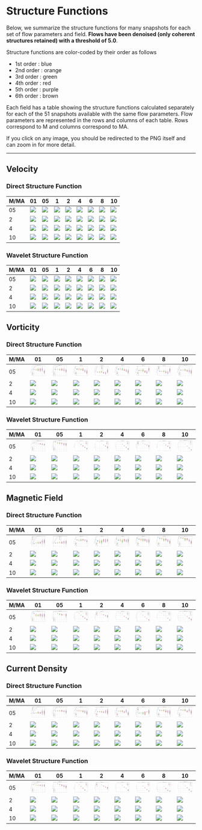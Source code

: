 # Structure Functions

Below, we summarize the structure functions for many snapshots for each set of flow parameters and field.
**Flows have been denoised (only coherent structures retained) with a threshold of 5.0**.

Structure functions are color-coded by their order as follows

  * 1st order : blue
  * 2nd order : orange
  * 3rd order : green
  * 4th order : red
  * 5th order : purple
  * 6th order : brown

Each field has a table showing the structure functions calculated separately for each of the 51 snapshots available with the same flow parameters.
Flow parameters are represented in the rows and columns of each table.
Rows correspond to M and columns correspond to MA.

If you click on any image, you should be redirected to the PNG itself and can zoom in for more detail.

---

## Velocity

### Direct Structure Function

|M/MA| 01 | 05 | 1 | 2 | 4 | 6 | 8 | 10 |
|----|----|----|---|---|---|---|---|----|
| 05 |<img src="M05MA01/w4t-plot-structure-function-ansatz-violin-128_M05MA01_vel_dsf_denoise-05d00.png">|<img src="M05MA05/w4t-plot-structure-function-ansatz-violin-128_M05MA05_vel_dsf_denoise-05d00.png">|<img src="M05MA1/w4t-plot-structure-function-ansatz-violin-128_M05MA1_vel_dsf_denoise-05d00.png">|<img src="M05MA2/w4t-plot-structure-function-ansatz-violin-128_M05MA2_vel_dsf_denoise-05d00.png">|<img src="M05MA4/w4t-plot-structure-function-ansatz-violin-128_M05MA4_vel_dsf_denoise-05d00.png">|<img src="M05MA6/w4t-plot-structure-function-ansatz-violin-128_M05MA6_vel_dsf_denoise-05d00.png">|<img src="M05MA8/w4t-plot-structure-function-ansatz-violin-128_M05MA8_vel_dsf_denoise-05d00.png">|<img src="M05MA10/w4t-plot-structure-function-ansatz-violin-128_M05MA10_vel_dsf_denoise-05d00.png">|
| 2  |<img src="M2MA01/w4t-plot-structure-function-ansatz-violin-128_M2MA01_vel_dsf_denoise-05d00.png">|<img src="M2MA05/w4t-plot-structure-function-ansatz-violin-128_M2MA05_vel_dsf_denoise-05d00.png">|<img src="M2MA1/w4t-plot-structure-function-ansatz-violin-128_M2MA1_vel_dsf_denoise-05d00.png">|<img src="M2MA2/w4t-plot-structure-function-ansatz-violin-128_M2MA2_vel_dsf_denoise-05d00.png">|<img src="M2MA4/w4t-plot-structure-function-ansatz-violin-128_M2MA4_vel_dsf_denoise-05d00.png">|<img src="M2MA6/w4t-plot-structure-function-ansatz-violin-128_M2MA6_vel_dsf_denoise-05d00.png">|<img src="M2MA8/w4t-plot-structure-function-ansatz-violin-128_M2MA8_vel_dsf_denoise-05d00.png">|<img src="M2MA10/w4t-plot-structure-function-ansatz-violin-128_M2MA10_vel_dsf_denoise-05d00.png">|
| 4  |<img src="M4MA01/w4t-plot-structure-function-ansatz-violin-128_M4MA01_vel_dsf_denoise-05d00.png">|<img src="M4MA05/w4t-plot-structure-function-ansatz-violin-128_M4MA05_vel_dsf_denoise-05d00.png">|<img src="M4MA1/w4t-plot-structure-function-ansatz-violin-128_M4MA1_vel_dsf_denoise-05d00.png">|<img src="M4MA2/w4t-plot-structure-function-ansatz-violin-128_M4MA2_vel_dsf_denoise-05d00.png">|<img src="M4MA4/w4t-plot-structure-function-ansatz-violin-128_M4MA4_vel_dsf_denoise-05d00.png">|<img src="M4MA6/w4t-plot-structure-function-ansatz-violin-128_M4MA6_vel_dsf_denoise-05d00.png">|<img src="M4MA8/w4t-plot-structure-function-ansatz-violin-128_M4MA8_vel_dsf_denoise-05d00.png">|<img src="M4MA10/w4t-plot-structure-function-ansatz-violin-128_M4MA10_vel_dsf_denoise-05d00.png">|
| 10 |<img src="M10MA01/w4t-plot-structure-function-ansatz-violin-128_M10MA01_vel_dsf_denoise-05d00.png">|<img src="M10MA05/w4t-plot-structure-function-ansatz-violin-128_M10MA05_vel_dsf_denoise-05d00.png">|<img src="M10MA1/w4t-plot-structure-function-ansatz-violin-128_M10MA1_vel_dsf_denoise-05d00.png">|<img src="M10MA2/w4t-plot-structure-function-ansatz-violin-128_M10MA2_vel_dsf_denoise-05d00.png">|<img src="M10MA4/w4t-plot-structure-function-ansatz-violin-128_M10MA4_vel_dsf_denoise-05d00.png">|<img src="M10MA6/w4t-plot-structure-function-ansatz-violin-128_M10MA6_vel_dsf_denoise-05d00.png">|<img src="M10MA8/w4t-plot-structure-function-ansatz-violin-128_M10MA8_vel_dsf_denoise-05d00.png">|<img src="M10MA10/w4t-plot-structure-function-ansatz-violin-128_M10MA10_vel_dsf_denoise-05d00.png">|

### Wavelet Structure Function

|M/MA| 01 | 05 | 1 | 2 | 4 | 6 | 8 | 10 |
|----|----|----|---|---|---|---|---|----|
| 05 |<img src="M05MA01/w4t-plot-structure-function-ansatz-violin-128_M05MA01_vel_wsf_denoise-05d00.png">|<img src="M05MA05/w4t-plot-structure-function-ansatz-violin-128_M05MA05_vel_wsf_denoise-05d00.png">|<img src="M05MA1/w4t-plot-structure-function-ansatz-violin-128_M05MA1_vel_wsf_denoise-05d00.png">|<img src="M05MA2/w4t-plot-structure-function-ansatz-violin-128_M05MA2_vel_wsf_denoise-05d00.png">|<img src="M05MA4/w4t-plot-structure-function-ansatz-violin-128_M05MA4_vel_wsf_denoise-05d00.png">|<img src="M05MA6/w4t-plot-structure-function-ansatz-violin-128_M05MA6_vel_wsf_denoise-05d00.png">|<img src="M05MA8/w4t-plot-structure-function-ansatz-violin-128_M05MA8_vel_wsf_denoise-05d00.png">|<img src="M05MA10/w4t-plot-structure-function-ansatz-violin-128_M05MA10_vel_wsf_denoise-05d00.png">|
| 2  |<img src="M2MA01/w4t-plot-structure-function-ansatz-violin-128_M2MA01_vel_wsf_denoise-05d00.png">|<img src="M2MA05/w4t-plot-structure-function-ansatz-violin-128_M2MA05_vel_wsf_denoise-05d00.png">|<img src="M2MA1/w4t-plot-structure-function-ansatz-violin-128_M2MA1_vel_wsf_denoise-05d00.png">|<img src="M2MA2/w4t-plot-structure-function-ansatz-violin-128_M2MA2_vel_wsf_denoise-05d00.png">|<img src="M2MA4/w4t-plot-structure-function-ansatz-violin-128_M2MA4_vel_wsf_denoise-05d00.png">|<img src="M2MA6/w4t-plot-structure-function-ansatz-violin-128_M2MA6_vel_wsf_denoise-05d00.png">|<img src="M2MA8/w4t-plot-structure-function-ansatz-violin-128_M2MA8_vel_wsf_denoise-05d00.png">|<img src="M2MA10/w4t-plot-structure-function-ansatz-violin-128_M2MA10_vel_wsf_denoise-05d00.png">|
| 4  |<img src="M4MA01/w4t-plot-structure-function-ansatz-violin-128_M4MA01_vel_wsf_denoise-05d00.png">|<img src="M4MA05/w4t-plot-structure-function-ansatz-violin-128_M4MA05_vel_wsf_denoise-05d00.png">|<img src="M4MA1/w4t-plot-structure-function-ansatz-violin-128_M4MA1_vel_wsf_denoise-05d00.png">|<img src="M4MA2/w4t-plot-structure-function-ansatz-violin-128_M4MA2_vel_wsf_denoise-05d00.png">|<img src="M4MA4/w4t-plot-structure-function-ansatz-violin-128_M4MA4_vel_wsf_denoise-05d00.png">|<img src="M4MA6/w4t-plot-structure-function-ansatz-violin-128_M4MA6_vel_wsf_denoise-05d00.png">|<img src="M4MA8/w4t-plot-structure-function-ansatz-violin-128_M4MA8_vel_wsf_denoise-05d00.png">|<img src="M4MA10/w4t-plot-structure-function-ansatz-violin-128_M4MA10_vel_wsf_denoise-05d00.png">|
| 10 |<img src="M10MA01/w4t-plot-structure-function-ansatz-violin-128_M10MA01_vel_wsf_denoise-05d00.png">|<img src="M10MA05/w4t-plot-structure-function-ansatz-violin-128_M10MA05_vel_wsf_denoise-05d00.png">|<img src="M10MA1/w4t-plot-structure-function-ansatz-violin-128_M10MA1_vel_wsf_denoise-05d00.png">|<img src="M10MA2/w4t-plot-structure-function-ansatz-violin-128_M10MA2_vel_wsf_denoise-05d00.png">|<img src="M10MA4/w4t-plot-structure-function-ansatz-violin-128_M10MA4_vel_wsf_denoise-05d00.png">|<img src="M10MA6/w4t-plot-structure-function-ansatz-violin-128_M10MA6_vel_wsf_denoise-05d00.png">|<img src="M10MA8/w4t-plot-structure-function-ansatz-violin-128_M10MA8_vel_wsf_denoise-05d00.png">|<img src="M10MA10/w4t-plot-structure-function-ansatz-violin-128_M10MA10_vel_wsf_denoise-05d00.png">|

## Vorticity

### Direct Structure Function

|M/MA| 01 | 05 | 1 | 2 | 4 | 6 | 8 | 10 |
|----|----|----|---|---|---|---|---|----|
| 05 |<img src="M05MA01/w4t-plot-structure-function-ansatz-violin-128_M05MA01_avrg_vort_dsf_denoise-05d00.png">|<img src="M05MA05/w4t-plot-structure-function-ansatz-violin-128_M05MA05_avrg_vort_dsf_denoise-05d00.png">|<img src="M05MA1/w4t-plot-structure-function-ansatz-violin-128_M05MA1_avrg_vort_dsf_denoise-05d00.png">|<img src="M05MA2/w4t-plot-structure-function-ansatz-violin-128_M05MA2_avrg_vort_dsf_denoise-05d00.png">|<img src="M05MA4/w4t-plot-structure-function-ansatz-violin-128_M05MA4_avrg_vort_dsf_denoise-05d00.png">|<img src="M05MA6/w4t-plot-structure-function-ansatz-violin-128_M05MA6_avrg_vort_dsf_denoise-05d00.png">|<img src="M05MA8/w4t-plot-structure-function-ansatz-violin-128_M05MA8_avrg_vort_dsf_denoise-05d00.png">|<img src="M05MA10/w4t-plot-structure-function-ansatz-violin-128_M05MA10_avrg_vort_dsf_denoise-05d00.png">|
| 2  |<img src="M2MA01/w4t-plot-structure-function-ansatz-violin-128_M2MA01_avrg_vort_dsf_denoise-05d00.png">|<img src="M2MA05/w4t-plot-structure-function-ansatz-violin-128_M2MA05_avrg_vort_dsf_denoise-05d00.png">|<img src="M2MA1/w4t-plot-structure-function-ansatz-violin-128_M2MA1_avrg_vort_dsf_denoise-05d00.png">|<img src="M2MA2/w4t-plot-structure-function-ansatz-violin-128_M2MA2_avrg_vort_dsf_denoise-05d00.png">|<img src="M2MA4/w4t-plot-structure-function-ansatz-violin-128_M2MA4_avrg_vort_dsf_denoise-05d00.png">|<img src="M2MA6/w4t-plot-structure-function-ansatz-violin-128_M2MA6_avrg_vort_dsf_denoise-05d00.png">|<img src="M2MA8/w4t-plot-structure-function-ansatz-violin-128_M2MA8_avrg_vort_dsf_denoise-05d00.png">|<img src="M2MA10/w4t-plot-structure-function-ansatz-violin-128_M2MA10_avrg_vort_dsf_denoise-05d00.png">|
| 4  |<img src="M4MA01/w4t-plot-structure-function-ansatz-violin-128_M4MA01_avrg_vort_dsf_denoise-05d00.png">|<img src="M4MA05/w4t-plot-structure-function-ansatz-violin-128_M4MA05_avrg_vort_dsf_denoise-05d00.png">|<img src="M4MA1/w4t-plot-structure-function-ansatz-violin-128_M4MA1_avrg_vort_dsf_denoise-05d00.png">|<img src="M4MA2/w4t-plot-structure-function-ansatz-violin-128_M4MA2_avrg_vort_dsf_denoise-05d00.png">|<img src="M4MA4/w4t-plot-structure-function-ansatz-violin-128_M4MA4_avrg_vort_dsf_denoise-05d00.png">|<img src="M4MA6/w4t-plot-structure-function-ansatz-violin-128_M4MA6_avrg_vort_dsf_denoise-05d00.png">|<img src="M4MA8/w4t-plot-structure-function-ansatz-violin-128_M4MA8_avrg_vort_dsf_denoise-05d00.png">|<img src="M4MA10/w4t-plot-structure-function-ansatz-violin-128_M4MA10_avrg_vort_dsf_denoise-05d00.png">|
| 10 |<img src="M10MA01/w4t-plot-structure-function-ansatz-violin-128_M10MA01_avrg_vort_dsf_denoise-05d00.png">|<img src="M10MA05/w4t-plot-structure-function-ansatz-violin-128_M10MA05_avrg_vort_dsf_denoise-05d00.png">|<img src="M10MA1/w4t-plot-structure-function-ansatz-violin-128_M10MA1_avrg_vort_dsf_denoise-05d00.png">|<img src="M10MA2/w4t-plot-structure-function-ansatz-violin-128_M10MA2_avrg_vort_dsf_denoise-05d00.png">|<img src="M10MA4/w4t-plot-structure-function-ansatz-violin-128_M10MA4_avrg_vort_dsf_denoise-05d00.png">|<img src="M10MA6/w4t-plot-structure-function-ansatz-violin-128_M10MA6_avrg_vort_dsf_denoise-05d00.png">|<img src="M10MA8/w4t-plot-structure-function-ansatz-violin-128_M10MA8_avrg_vort_dsf_denoise-05d00.png">|<img src="M10MA10/w4t-plot-structure-function-ansatz-violin-128_M10MA10_avrg_vort_dsf_denoise-05d00.png">|

### Wavelet Structure Function

|M/MA| 01 | 05 | 1 | 2 | 4 | 6 | 8 | 10 |
|----|----|----|---|---|---|---|---|----|
| 05 |<img src="M05MA01/w4t-plot-structure-function-ansatz-violin-128_M05MA01_avrg_vort_wsf_denoise-05d00.png">|<img src="M05MA05/w4t-plot-structure-function-ansatz-violin-128_M05MA05_avrg_vort_wsf_denoise-05d00.png">|<img src="M05MA1/w4t-plot-structure-function-ansatz-violin-128_M05MA1_avrg_vort_wsf_denoise-05d00.png">|<img src="M05MA2/w4t-plot-structure-function-ansatz-violin-128_M05MA2_avrg_vort_wsf_denoise-05d00.png">|<img src="M05MA4/w4t-plot-structure-function-ansatz-violin-128_M05MA4_avrg_vort_wsf_denoise-05d00.png">|<img src="M05MA6/w4t-plot-structure-function-ansatz-violin-128_M05MA6_avrg_vort_wsf_denoise-05d00.png">|<img src="M05MA8/w4t-plot-structure-function-ansatz-violin-128_M05MA8_avrg_vort_wsf_denoise-05d00.png">|<img src="M05MA10/w4t-plot-structure-function-ansatz-violin-128_M05MA10_avrg_vort_wsf_denoise-05d00.png">|
| 2  |<img src="M2MA01/w4t-plot-structure-function-ansatz-violin-128_M2MA01_avrg_vort_wsf_denoise-05d00.png">|<img src="M2MA05/w4t-plot-structure-function-ansatz-violin-128_M2MA05_avrg_vort_wsf_denoise-05d00.png">|<img src="M2MA1/w4t-plot-structure-function-ansatz-violin-128_M2MA1_avrg_vort_wsf_denoise-05d00.png">|<img src="M2MA2/w4t-plot-structure-function-ansatz-violin-128_M2MA2_avrg_vort_wsf_denoise-05d00.png">|<img src="M2MA4/w4t-plot-structure-function-ansatz-violin-128_M2MA4_avrg_vort_wsf_denoise-05d00.png">|<img src="M2MA6/w4t-plot-structure-function-ansatz-violin-128_M2MA6_avrg_vort_wsf_denoise-05d00.png">|<img src="M2MA8/w4t-plot-structure-function-ansatz-violin-128_M2MA8_avrg_vort_wsf_denoise-05d00.png">|<img src="M2MA10/w4t-plot-structure-function-ansatz-violin-128_M2MA10_avrg_vort_wsf_denoise-05d00.png">|
| 4  |<img src="M4MA01/w4t-plot-structure-function-ansatz-violin-128_M4MA01_avrg_vort_wsf_denoise-05d00.png">|<img src="M4MA05/w4t-plot-structure-function-ansatz-violin-128_M4MA05_avrg_vort_wsf_denoise-05d00.png">|<img src="M4MA1/w4t-plot-structure-function-ansatz-violin-128_M4MA1_avrg_vort_wsf_denoise-05d00.png">|<img src="M4MA2/w4t-plot-structure-function-ansatz-violin-128_M4MA2_avrg_vort_wsf_denoise-05d00.png">|<img src="M4MA4/w4t-plot-structure-function-ansatz-violin-128_M4MA4_avrg_vort_wsf_denoise-05d00.png">|<img src="M4MA6/w4t-plot-structure-function-ansatz-violin-128_M4MA6_avrg_vort_wsf_denoise-05d00.png">|<img src="M4MA8/w4t-plot-structure-function-ansatz-violin-128_M4MA8_avrg_vort_wsf_denoise-05d00.png">|<img src="M4MA10/w4t-plot-structure-function-ansatz-violin-128_M4MA10_avrg_vort_wsf_denoise-05d00.png">|
| 10 |<img src="M10MA01/w4t-plot-structure-function-ansatz-violin-128_M10MA01_avrg_vort_wsf_denoise-05d00.png">|<img src="M10MA05/w4t-plot-structure-function-ansatz-violin-128_M10MA05_avrg_vort_wsf_denoise-05d00.png">|<img src="M10MA1/w4t-plot-structure-function-ansatz-violin-128_M10MA1_avrg_vort_wsf_denoise-05d00.png">|<img src="M10MA2/w4t-plot-structure-function-ansatz-violin-128_M10MA2_avrg_vort_wsf_denoise-05d00.png">|<img src="M10MA4/w4t-plot-structure-function-ansatz-violin-128_M10MA4_avrg_vort_wsf_denoise-05d00.png">|<img src="M10MA6/w4t-plot-structure-function-ansatz-violin-128_M10MA6_avrg_vort_wsf_denoise-05d00.png">|<img src="M10MA8/w4t-plot-structure-function-ansatz-violin-128_M10MA8_avrg_vort_wsf_denoise-05d00.png">|<img src="M10MA10/w4t-plot-structure-function-ansatz-violin-128_M10MA10_avrg_vort_wsf_denoise-05d00.png">|

## Magnetic Field

### Direct Structure Function

|M/MA| 01 | 05 | 1 | 2 | 4 | 6 | 8 | 10 |
|----|----|----|---|---|---|---|---|----|
| 05 |<img src="M05MA01/w4t-plot-structure-function-ansatz-violin-128_M05MA01_avrg_mag_dsf_denoise-05d00.png">|<img src="M05MA05/w4t-plot-structure-function-ansatz-violin-128_M05MA05_avrg_mag_dsf_denoise-05d00.png">|<img src="M05MA1/w4t-plot-structure-function-ansatz-violin-128_M05MA1_avrg_mag_dsf_denoise-05d00.png">|<img src="M05MA2/w4t-plot-structure-function-ansatz-violin-128_M05MA2_avrg_mag_dsf_denoise-05d00.png">|<img src="M05MA4/w4t-plot-structure-function-ansatz-violin-128_M05MA4_avrg_mag_dsf_denoise-05d00.png">|<img src="M05MA6/w4t-plot-structure-function-ansatz-violin-128_M05MA6_avrg_mag_dsf_denoise-05d00.png">|<img src="M05MA8/w4t-plot-structure-function-ansatz-violin-128_M05MA8_avrg_mag_dsf_denoise-05d00.png">|<img src="M05MA10/w4t-plot-structure-function-ansatz-violin-128_M05MA10_avrg_mag_dsf_denoise-05d00.png">|
| 2  |<img src="M2MA01/w4t-plot-structure-function-ansatz-violin-128_M2MA01_avrg_mag_dsf_denoise-05d00.png">|<img src="M2MA05/w4t-plot-structure-function-ansatz-violin-128_M2MA05_avrg_mag_dsf_denoise-05d00.png">|<img src="M2MA1/w4t-plot-structure-function-ansatz-violin-128_M2MA1_avrg_mag_dsf_denoise-05d00.png">|<img src="M2MA2/w4t-plot-structure-function-ansatz-violin-128_M2MA2_avrg_mag_dsf_denoise-05d00.png">|<img src="M2MA4/w4t-plot-structure-function-ansatz-violin-128_M2MA4_avrg_mag_dsf_denoise-05d00.png">|<img src="M2MA6/w4t-plot-structure-function-ansatz-violin-128_M2MA6_avrg_mag_dsf_denoise-05d00.png">|<img src="M2MA8/w4t-plot-structure-function-ansatz-violin-128_M2MA8_avrg_mag_dsf_denoise-05d00.png">|<img src="M2MA10/w4t-plot-structure-function-ansatz-violin-128_M2MA10_avrg_mag_dsf_denoise-05d00.png">|
| 4  |<img src="M4MA01/w4t-plot-structure-function-ansatz-violin-128_M4MA01_avrg_mag_dsf_denoise-05d00.png">|<img src="M4MA05/w4t-plot-structure-function-ansatz-violin-128_M4MA05_avrg_mag_dsf_denoise-05d00.png">|<img src="M4MA1/w4t-plot-structure-function-ansatz-violin-128_M4MA1_avrg_mag_dsf_denoise-05d00.png">|<img src="M4MA2/w4t-plot-structure-function-ansatz-violin-128_M4MA2_avrg_mag_dsf_denoise-05d00.png">|<img src="M4MA4/w4t-plot-structure-function-ansatz-violin-128_M4MA4_avrg_mag_dsf_denoise-05d00.png">|<img src="M4MA6/w4t-plot-structure-function-ansatz-violin-128_M4MA6_avrg_mag_dsf_denoise-05d00.png">|<img src="M4MA8/w4t-plot-structure-function-ansatz-violin-128_M4MA8_avrg_mag_dsf_denoise-05d00.png">|<img src="M4MA10/w4t-plot-structure-function-ansatz-violin-128_M4MA10_avrg_mag_dsf_denoise-05d00.png">|
| 10 |<img src="M10MA01/w4t-plot-structure-function-ansatz-violin-128_M10MA01_avrg_mag_dsf_denoise-05d00.png">|<img src="M10MA05/w4t-plot-structure-function-ansatz-violin-128_M10MA05_avrg_mag_dsf_denoise-05d00.png">|<img src="M10MA1/w4t-plot-structure-function-ansatz-violin-128_M10MA1_avrg_mag_dsf_denoise-05d00.png">|<img src="M10MA2/w4t-plot-structure-function-ansatz-violin-128_M10MA2_avrg_mag_dsf_denoise-05d00.png">|<img src="M10MA4/w4t-plot-structure-function-ansatz-violin-128_M10MA4_avrg_mag_dsf_denoise-05d00.png">|<img src="M10MA6/w4t-plot-structure-function-ansatz-violin-128_M10MA6_avrg_mag_dsf_denoise-05d00.png">|<img src="M10MA8/w4t-plot-structure-function-ansatz-violin-128_M10MA8_avrg_mag_dsf_denoise-05d00.png">|<img src="M10MA10/w4t-plot-structure-function-ansatz-violin-128_M10MA10_avrg_mag_dsf_denoise-05d00.png">|

### Wavelet Structure Function

|M/MA| 01 | 05 | 1 | 2 | 4 | 6 | 8 | 10 |
|----|----|----|---|---|---|---|---|----|
| 05 |<img src="M05MA01/w4t-plot-structure-function-ansatz-violin-128_M05MA01_avrg_mag_wsf_denoise-05d00.png">|<img src="M05MA05/w4t-plot-structure-function-ansatz-violin-128_M05MA05_avrg_mag_wsf_denoise-05d00.png">|<img src="M05MA1/w4t-plot-structure-function-ansatz-violin-128_M05MA1_avrg_mag_wsf_denoise-05d00.png">|<img src="M05MA2/w4t-plot-structure-function-ansatz-violin-128_M05MA2_avrg_mag_wsf_denoise-05d00.png">|<img src="M05MA4/w4t-plot-structure-function-ansatz-violin-128_M05MA4_avrg_mag_wsf_denoise-05d00.png">|<img src="M05MA6/w4t-plot-structure-function-ansatz-violin-128_M05MA6_avrg_mag_wsf_denoise-05d00.png">|<img src="M05MA8/w4t-plot-structure-function-ansatz-violin-128_M05MA8_avrg_mag_wsf_denoise-05d00.png">|<img src="M05MA10/w4t-plot-structure-function-ansatz-violin-128_M05MA10_avrg_mag_wsf_denoise-05d00.png">|
| 2  |<img src="M2MA01/w4t-plot-structure-function-ansatz-violin-128_M2MA01_avrg_mag_wsf_denoise-05d00.png">|<img src="M2MA05/w4t-plot-structure-function-ansatz-violin-128_M2MA05_avrg_mag_wsf_denoise-05d00.png">|<img src="M2MA1/w4t-plot-structure-function-ansatz-violin-128_M2MA1_avrg_mag_wsf_denoise-05d00.png">|<img src="M2MA2/w4t-plot-structure-function-ansatz-violin-128_M2MA2_avrg_mag_wsf_denoise-05d00.png">|<img src="M2MA4/w4t-plot-structure-function-ansatz-violin-128_M2MA4_avrg_mag_wsf_denoise-05d00.png">|<img src="M2MA6/w4t-plot-structure-function-ansatz-violin-128_M2MA6_avrg_mag_wsf_denoise-05d00.png">|<img src="M2MA8/w4t-plot-structure-function-ansatz-violin-128_M2MA8_avrg_mag_wsf_denoise-05d00.png">|<img src="M2MA10/w4t-plot-structure-function-ansatz-violin-128_M2MA10_avrg_mag_wsf_denoise-05d00.png">|
| 4  |<img src="M4MA01/w4t-plot-structure-function-ansatz-violin-128_M4MA01_avrg_mag_wsf_denoise-05d00.png">|<img src="M4MA05/w4t-plot-structure-function-ansatz-violin-128_M4MA05_avrg_mag_wsf_denoise-05d00.png">|<img src="M4MA1/w4t-plot-structure-function-ansatz-violin-128_M4MA1_avrg_mag_wsf_denoise-05d00.png">|<img src="M4MA2/w4t-plot-structure-function-ansatz-violin-128_M4MA2_avrg_mag_wsf_denoise-05d00.png">|<img src="M4MA4/w4t-plot-structure-function-ansatz-violin-128_M4MA4_avrg_mag_wsf_denoise-05d00.png">|<img src="M4MA6/w4t-plot-structure-function-ansatz-violin-128_M4MA6_avrg_mag_wsf_denoise-05d00.png">|<img src="M4MA8/w4t-plot-structure-function-ansatz-violin-128_M4MA8_avrg_mag_wsf_denoise-05d00.png">|<img src="M4MA10/w4t-plot-structure-function-ansatz-violin-128_M4MA10_avrg_mag_wsf_denoise-05d00.png">|
| 10 |<img src="M10MA01/w4t-plot-structure-function-ansatz-violin-128_M10MA01_avrg_mag_wsf_denoise-05d00.png">|<img src="M10MA05/w4t-plot-structure-function-ansatz-violin-128_M10MA05_avrg_mag_wsf_denoise-05d00.png">|<img src="M10MA1/w4t-plot-structure-function-ansatz-violin-128_M10MA1_avrg_mag_wsf_denoise-05d00.png">|<img src="M10MA2/w4t-plot-structure-function-ansatz-violin-128_M10MA2_avrg_mag_wsf_denoise-05d00.png">|<img src="M10MA4/w4t-plot-structure-function-ansatz-violin-128_M10MA4_avrg_mag_wsf_denoise-05d00.png">|<img src="M10MA6/w4t-plot-structure-function-ansatz-violin-128_M10MA6_avrg_mag_wsf_denoise-05d00.png">|<img src="M10MA8/w4t-plot-structure-function-ansatz-violin-128_M10MA8_avrg_mag_wsf_denoise-05d00.png">|<img src="M10MA10/w4t-plot-structure-function-ansatz-violin-128_M10MA10_avrg_mag_wsf_denoise-05d00.png">|

## Current Density

### Direct Structure Function

|M/MA| 01 | 05 | 1 | 2 | 4 | 6 | 8 | 10 |
|----|----|----|---|---|---|---|---|----|
| 05 |<img src="M05MA01/w4t-plot-structure-function-ansatz-violin-128_M05MA01_avrg_curr_dsf_denoise-05d00.png">|<img src="M05MA05/w4t-plot-structure-function-ansatz-violin-128_M05MA05_avrg_curr_dsf_denoise-05d00.png">|<img src="M05MA1/w4t-plot-structure-function-ansatz-violin-128_M05MA1_avrg_curr_dsf_denoise-05d00.png">|<img src="M05MA2/w4t-plot-structure-function-ansatz-violin-128_M05MA2_avrg_curr_dsf_denoise-05d00.png">|<img src="M05MA4/w4t-plot-structure-function-ansatz-violin-128_M05MA4_avrg_curr_dsf_denoise-05d00.png">|<img src="M05MA6/w4t-plot-structure-function-ansatz-violin-128_M05MA6_avrg_curr_dsf_denoise-05d00.png">|<img src="M05MA8/w4t-plot-structure-function-ansatz-violin-128_M05MA8_avrg_curr_dsf_denoise-05d00.png">|<img src="M05MA10/w4t-plot-structure-function-ansatz-violin-128_M05MA10_avrg_curr_dsf_denoise-05d00.png">|
| 2  |<img src="M2MA01/w4t-plot-structure-function-ansatz-violin-128_M2MA01_avrg_curr_dsf_denoise-05d00.png">|<img src="M2MA05/w4t-plot-structure-function-ansatz-violin-128_M2MA05_avrg_curr_dsf_denoise-05d00.png">|<img src="M2MA1/w4t-plot-structure-function-ansatz-violin-128_M2MA1_avrg_curr_dsf_denoise-05d00.png">|<img src="M2MA2/w4t-plot-structure-function-ansatz-violin-128_M2MA2_avrg_curr_dsf_denoise-05d00.png">|<img src="M2MA4/w4t-plot-structure-function-ansatz-violin-128_M2MA4_avrg_curr_dsf_denoise-05d00.png">|<img src="M2MA6/w4t-plot-structure-function-ansatz-violin-128_M2MA6_avrg_curr_dsf_denoise-05d00.png">|<img src="M2MA8/w4t-plot-structure-function-ansatz-violin-128_M2MA8_avrg_curr_dsf_denoise-05d00.png">|<img src="M2MA10/w4t-plot-structure-function-ansatz-violin-128_M2MA10_avrg_curr_dsf_denoise-05d00.png">|
| 4  |<img src="M4MA01/w4t-plot-structure-function-ansatz-violin-128_M4MA01_avrg_curr_dsf_denoise-05d00.png">|<img src="M4MA05/w4t-plot-structure-function-ansatz-violin-128_M4MA05_avrg_curr_dsf_denoise-05d00.png">|<img src="M4MA1/w4t-plot-structure-function-ansatz-violin-128_M4MA1_avrg_curr_dsf_denoise-05d00.png">|<img src="M4MA2/w4t-plot-structure-function-ansatz-violin-128_M4MA2_avrg_curr_dsf_denoise-05d00.png">|<img src="M4MA4/w4t-plot-structure-function-ansatz-violin-128_M4MA4_avrg_curr_dsf_denoise-05d00.png">|<img src="M4MA6/w4t-plot-structure-function-ansatz-violin-128_M4MA6_avrg_curr_dsf_denoise-05d00.png">|<img src="M4MA8/w4t-plot-structure-function-ansatz-violin-128_M4MA8_avrg_curr_dsf_denoise-05d00.png">|<img src="M4MA10/w4t-plot-structure-function-ansatz-violin-128_M4MA10_avrg_curr_dsf_denoise-05d00.png">|
| 10 |<img src="M10MA01/w4t-plot-structure-function-ansatz-violin-128_M10MA01_avrg_curr_dsf_denoise-05d00.png">|<img src="M10MA05/w4t-plot-structure-function-ansatz-violin-128_M10MA05_avrg_curr_dsf_denoise-05d00.png">|<img src="M10MA1/w4t-plot-structure-function-ansatz-violin-128_M10MA1_avrg_curr_dsf_denoise-05d00.png">|<img src="M10MA2/w4t-plot-structure-function-ansatz-violin-128_M10MA2_avrg_curr_dsf_denoise-05d00.png">|<img src="M10MA4/w4t-plot-structure-function-ansatz-violin-128_M10MA4_avrg_curr_dsf_denoise-05d00.png">|<img src="M10MA6/w4t-plot-structure-function-ansatz-violin-128_M10MA6_avrg_curr_dsf_denoise-05d00.png">|<img src="M10MA8/w4t-plot-structure-function-ansatz-violin-128_M10MA8_avrg_curr_dsf_denoise-05d00.png">|<img src="M10MA10/w4t-plot-structure-function-ansatz-violin-128_M10MA10_avrg_curr_dsf_denoise-05d00.png">|

### Wavelet Structure Function

|M/MA| 01 | 05 | 1 | 2 | 4 | 6 | 8 | 10 |
|----|----|----|---|---|---|---|---|----|
| 05 |<img src="M05MA01/w4t-plot-structure-function-ansatz-violin-128_M05MA01_avrg_curr_wsf_denoise-05d00.png">|<img src="M05MA05/w4t-plot-structure-function-ansatz-violin-128_M05MA05_avrg_curr_wsf_denoise-05d00.png">|<img src="M05MA1/w4t-plot-structure-function-ansatz-violin-128_M05MA1_avrg_curr_wsf_denoise-05d00.png">|<img src="M05MA2/w4t-plot-structure-function-ansatz-violin-128_M05MA2_avrg_curr_wsf_denoise-05d00.png">|<img src="M05MA4/w4t-plot-structure-function-ansatz-violin-128_M05MA4_avrg_curr_wsf_denoise-05d00.png">|<img src="M05MA6/w4t-plot-structure-function-ansatz-violin-128_M05MA6_avrg_curr_wsf_denoise-05d00.png">|<img src="M05MA8/w4t-plot-structure-function-ansatz-violin-128_M05MA8_avrg_curr_wsf_denoise-05d00.png">|<img src="M05MA10/w4t-plot-structure-function-ansatz-violin-128_M05MA10_avrg_curr_wsf_denoise-05d00.png">|
| 2  |<img src="M2MA01/w4t-plot-structure-function-ansatz-violin-128_M2MA01_avrg_curr_wsf_denoise-05d00.png">|<img src="M2MA05/w4t-plot-structure-function-ansatz-violin-128_M2MA05_avrg_curr_wsf_denoise-05d00.png">|<img src="M2MA1/w4t-plot-structure-function-ansatz-violin-128_M2MA1_avrg_curr_wsf_denoise-05d00.png">|<img src="M2MA2/w4t-plot-structure-function-ansatz-violin-128_M2MA2_avrg_curr_wsf_denoise-05d00.png">|<img src="M2MA4/w4t-plot-structure-function-ansatz-violin-128_M2MA4_avrg_curr_wsf_denoise-05d00.png">|<img src="M2MA6/w4t-plot-structure-function-ansatz-violin-128_M2MA6_avrg_curr_wsf_denoise-05d00.png">|<img src="M2MA8/w4t-plot-structure-function-ansatz-violin-128_M2MA8_avrg_curr_wsf_denoise-05d00.png">|<img src="M2MA10/w4t-plot-structure-function-ansatz-violin-128_M2MA10_avrg_curr_wsf_denoise-05d00.png">|
| 4  |<img src="M4MA01/w4t-plot-structure-function-ansatz-violin-128_M4MA01_avrg_curr_wsf_denoise-05d00.png">|<img src="M4MA05/w4t-plot-structure-function-ansatz-violin-128_M4MA05_avrg_curr_wsf_denoise-05d00.png">|<img src="M4MA1/w4t-plot-structure-function-ansatz-violin-128_M4MA1_avrg_curr_wsf_denoise-05d00.png">|<img src="M4MA2/w4t-plot-structure-function-ansatz-violin-128_M4MA2_avrg_curr_wsf_denoise-05d00.png">|<img src="M4MA4/w4t-plot-structure-function-ansatz-violin-128_M4MA4_avrg_curr_wsf_denoise-05d00.png">|<img src="M4MA6/w4t-plot-structure-function-ansatz-violin-128_M4MA6_avrg_curr_wsf_denoise-05d00.png">|<img src="M4MA8/w4t-plot-structure-function-ansatz-violin-128_M4MA8_avrg_curr_wsf_denoise-05d00.png">|<img src="M4MA10/w4t-plot-structure-function-ansatz-violin-128_M4MA10_avrg_curr_wsf_denoise-05d00.png">|
| 10 |<img src="M10MA01/w4t-plot-structure-function-ansatz-violin-128_M10MA01_avrg_curr_wsf_denoise-05d00.png">|<img src="M10MA05/w4t-plot-structure-function-ansatz-violin-128_M10MA05_avrg_curr_wsf_denoise-05d00.png">|<img src="M10MA1/w4t-plot-structure-function-ansatz-violin-128_M10MA1_avrg_curr_wsf_denoise-05d00.png">|<img src="M10MA2/w4t-plot-structure-function-ansatz-violin-128_M10MA2_avrg_curr_wsf_denoise-05d00.png">|<img src="M10MA4/w4t-plot-structure-function-ansatz-violin-128_M10MA4_avrg_curr_wsf_denoise-05d00.png">|<img src="M10MA6/w4t-plot-structure-function-ansatz-violin-128_M10MA6_avrg_curr_wsf_denoise-05d00.png">|<img src="M10MA8/w4t-plot-structure-function-ansatz-violin-128_M10MA8_avrg_curr_wsf_denoise-05d00.png">|<img src="M10MA10/w4t-plot-structure-function-ansatz-violin-128_M10MA10_avrg_curr_wsf_denoise-05d00.png">|
